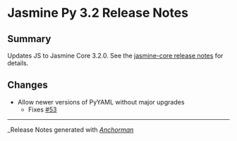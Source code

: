 # Jasmine Py 3.2 Release Notes

## Summary

Updates JS to Jasmine Core 3.2.0. See the
[jasmine-core release notes](https://github.com/jasmine/jasmine/blob/master/release_notes/3.2.0.md)
for details.

## Changes

* Allow newer versions of PyYAML without major upgrades
  - Fixes [#53](https://github.com/jasmine/jasmine-py/issues/53)


------

_Release Notes generated with _[Anchorman](http://github.com/infews/anchorman)_
